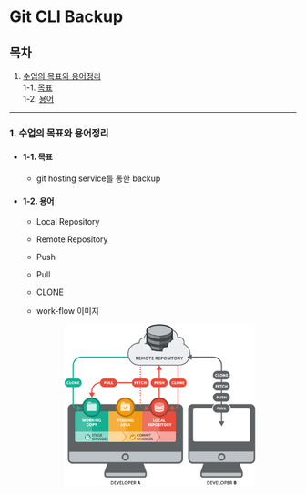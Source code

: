 # Git CLI Backup
## 목차
  1. [수업의 목표와 용어정리](#1-수업의-목표와-용어정리)  
  1-1. [목표](#1-1-목표)  
  1-2. [용어](#1-2-용어)  
***
### 1. 수업의 목표와 용어정리
  - #### 1-1. 목표  
    - git hosting service를 통한 backup

  - #### 1-2. 용어  
    * Local Repository  
    
    * Remote Repository  
    
    * Push  
    
    * Pull  
    
    * CLONE  
    
    * work-flow 이미지  
    <p align="center"><img src="/img/Git/basic-remote-workflow.png" width="70%" height="60%" title=git workflow 이미지"></img></p>

